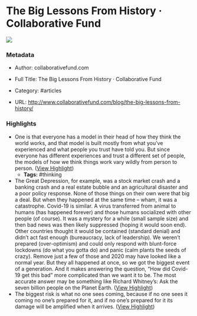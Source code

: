 # The Big Lessons From History · Collaborative Fund

![](https://readwise-assets.s3.amazonaws.com/static/images/article1.be68295a7e40.png)

### Metadata

- Author: collaborativefund.com
- Full Title: The Big Lessons From History · Collaborative Fund
- Category: #articles


- URL: http://www.collaborativefund.com/blog/the-big-lessons-from-history/

### Highlights

- One is that everyone has a model in their head of how they think the world works, and that model is built mostly from what you’ve experienced and what people you trust have told you. But since everyone has different experiences and trust a different set of people, the models of how we think things work vary wildly from person to person. ([View Highlight](https://instapaper.com/read/1363924457/14659212))
    - **Tags:** #thinking
- The Great Depression, for example, was a stock market crash and a banking crash and a real estate bubble and an agricultural disaster and a poor policy response. None of those things on their own were that big a deal. But when they happened at the same time – wham, it was a catastrophe.
  Covid-19 is similar. A virus transferred from animal to humans (has happened forever) and those humans socialized with other people (of course). It was a mystery for a while (small sample size) and then bad news was then likely suppressed (hoping it would soon end). Other countries thought it would be contained (standard denial) and didn’t act fast enough (bureaucracy, lack of leadership). We weren’t prepared (over-optimism) and could only respond with blunt-force lockdowns (do what you gotta do) and panic (calm plants the seeds of crazy).
  Remove just a few of those and 2020 may have looked like a normal year. But they all happened at once, so we got the biggest event of a generation. And it makes answering the question, “How did Covid-19 get this bad” more complicated than we want it to be. The most accurate answer may be something like Richard Whitney’s: Ask the seven billion people on the Planet Earth. ([View Highlight](https://instapaper.com/read/1363924457/14659233))
- The biggest risk is what no one sees coming, because if no one sees it coming no one’s prepared for it, and if no one’s prepared for it its damage will be amplified when it arrives. ([View Highlight](https://instapaper.com/read/1363924457/14659250))
